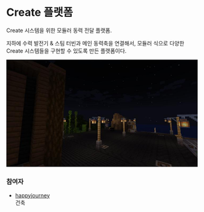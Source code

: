 # Create 플랫폼

Create 시스템을 위한 모듈러 동력 전달 플랫폼.

지하에 수력 발전기 & 스팀 터빈과 메인 동력축을 연결해서, 모듈러 식으로 다양한 Create 시스템들을 구현할 수 있도록 만든 플랫폼이다.

![asdf](../../asset/buildings/create_platform/main.jpg)

### 참여자
<!-- tag_source_open:link_list:member_contribute -->
- [happyjourney](../members/happyjourney.md)  
건축
<!-- tag_close-->